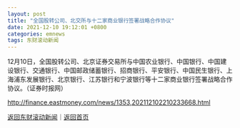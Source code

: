 ```yaml
---
layout: post
title: "全国股转公司、北交所与十二家商业银行签署战略合作协议"
date: 2021-12-10 19:12:01 +0800
categories: emnews
tags: 东财滚动新闻
---
```


12月10日，全国股转公司、北京证券交易所与中国农业银行、中国银行、中国建设银行、交通银行、中国邮政储蓄银行、招商银行、平安银行、中国民生银行、上海浦东发展银行、北京银行、江苏银行和宁波银行等十二家商业银行签署战略合作协议。（证券时报网）

<http://finance.eastmoney.com/news/1353,202112102210233668.html>

[返回东财滚动新闻](//finews.withounder.com/emnews/)｜[返回首页](//finews.withounder.com/)